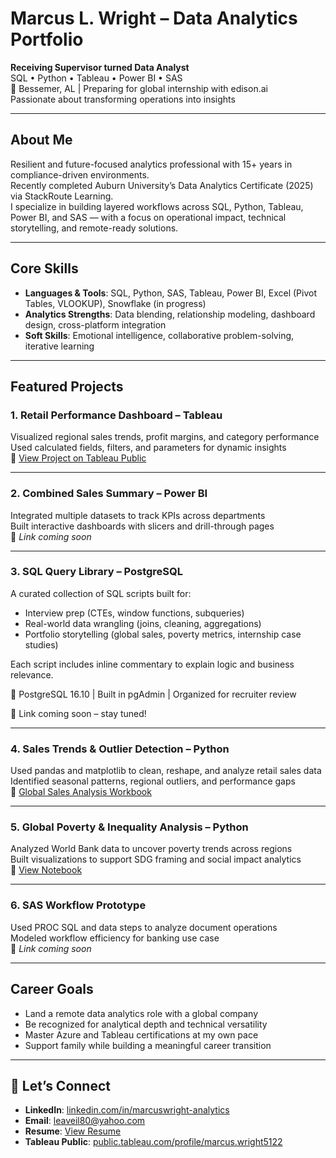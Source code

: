 #  Marcus L. Wright – Data Analytics Portfolio

**Receiving Supervisor turned Data Analyst**  
SQL • Python • Tableau • Power BI • SAS  
📍 Bessemer, AL | Preparing for global internship with edison.ai  
Passionate about transforming operations into insights

---

##  About Me

Resilient and future-focused analytics professional with 15+ years in compliance-driven environments.  
Recently completed Auburn University’s Data Analytics Certificate (2025) via StackRoute Learning.  
I specialize in building layered workflows across SQL, Python, Tableau, Power BI, and SAS — with a focus on operational impact, technical storytelling, and remote-ready solutions.

---

##  Core Skills

- **Languages & Tools**: SQL, Python, SAS, Tableau, Power BI, Excel (Pivot Tables, VLOOKUP), Snowflake (in progress)  
- **Analytics Strengths**: Data blending, relationship modeling, dashboard design, cross-platform integration  
- **Soft Skills**: Emotional intelligence, collaborative problem-solving, iterative learning

---

##  Featured Projects

### 1.  Retail Performance Dashboard – Tableau  
Visualized regional sales trends, profit margins, and category performance  
Used calculated fields, filters, and parameters for dynamic insights  
🔗 [View Project on Tableau Public](https://public.tableau.com/app/profile/marcus.wright5122/viz/Retail_Performance_Dashboard_2025/RetailSalesTrendsTableauShowcase)

---

### 2.  Combined Sales Summary – Power BI  
Integrated multiple datasets to track KPIs across departments  
Built interactive dashboards with slicers and drill-through pages  
🔗 *Link coming soon*

---

### 3.  SQL Query Library – PostgreSQL

A curated collection of SQL scripts built for:
-  Interview prep (CTEs, window functions, subqueries)
-  Real-world data wrangling (joins, cleaning, aggregations)
-  Portfolio storytelling (global sales, poverty metrics, internship case studies)

Each script includes inline commentary to explain logic and business relevance.

🔧 PostgreSQL 16.10 |  Built in pgAdmin |  Organized for recruiter review

🔗 Link coming soon – stay tuned!

---

### 4.  Sales Trends & Outlier Detection – Python  
Used pandas and matplotlib to clean, reshape, and analyze retail sales data  
Identified seasonal patterns, regional outliers, and performance gaps  
🔗 [Global Sales Analysis Workbook](https://github.com/heathion333/marcuslwright/blob/main/Global_sales_Analysis_Marcus%20Wright.xlsx)

---

### 5.  Global Poverty & Inequality Analysis – Python  
Analyzed World Bank data to uncover poverty trends across regions  
Built visualizations to support SDG framing and social impact analytics  
 🔗 [View Notebook](https://github.com/heathion333/marcuslwright/blob/main/poverty-analysis-worldbank.ipynb)

---

### 6.  SAS Workflow Prototype  
Used PROC SQL and data steps to analyze document operations  
Modeled workflow efficiency for banking use case  
🔗 *Link coming soon*

---

##  Career Goals

- Land a remote data analytics role with a global company  
- Be recognized for analytical depth and technical versatility  
- Master Azure and Tableau certifications at my own pace  
- Support family while building a meaningful career transition

---

## 🤝 Let’s Connect

- **LinkedIn**: [linkedin.com/in/marcuswright-analytics](https://www.linkedin.com/in/marcuswright-analytics)  
- **Email**: leaveil80@yahoo.com  
- **Resume**: [View Resume](https://github.com/marcuslwright/resume/blob/main/Marcus_Wright_Resume.pdf)  
- **Tableau Public**: [public.tableau.com/profile/marcus.wright5122](https://public.tableau.com/app/profile/marcus.wright5122)
